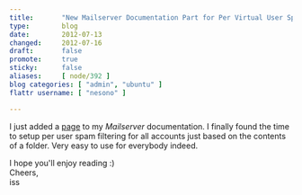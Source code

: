 ```yaml
---
title:       "New Mailserver Documentation Part for Per Virtual User Spam Filtering"
type:        blog
date:        2012-07-13
changed:     2012-07-16
draft:       false
promote:     true
sticky:      false
aliases:     [ node/392 ]
blog categories: [ "admin", "ubuntu" ]
flattr username: [ "nesono" ]

---
```


<!--more-->
I just added a [page][1] to my *Mailserver* documentation.
I finally found the time to setup per user spam filtering for all accounts just based on the contents of a folder.
Very easy to use for everybody indeed.

I hope you'll enjoy reading :)  
Cheers,  
iss

[1]: https://www.nesono.com/node/391 "Spamassassin Filter Customized by User With Automatic SPAM Learning"
